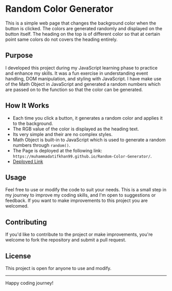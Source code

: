 # Random Color Generator

This is a simple web page that changes the background color when the button is clicked. The colors are generated randomly and displayed on the button itself. The heading on the top is of different color so that at certain point same colors do not covers the heading entirely.

## Purpose

I developed this project during my JavaScript learning phase to practice and enhance my skills. It was a fun exercise in understanding event handling, DOM manipulation, and styling with JavaScript. I have make use of the Math Object in JavaScript and generated a random numbers which are passed on to the function so that the color can be generated.

## How It Works

- Each time you click a button, it generates a random color and applies it to the background.
- The RGB value of the color is displayed as the heading text.
- Its very simple and their are no complex styles.
- Math Object is built-in to JavaScript which is used to generate a random numbers through `random()`.
- The Page is deployed at the following link: `https://muhammadatifkhan99.github.io/Random-Color-Generator/`.
- [Deployed Link](https://muhammadatifkhan99.github.io/Random-Color-Generator/)


## Usage

Feel free to use or modify the code to suit your needs. This is a small step in my journey to improve my coding skills, and I'm open to suggestions or feedback. If you want to make improvements to this project you are welcomed.

## Contributing

If you'd like to contribute to the project or make improvements, you're welcome to fork the repository and submit a pull request.
## License

This project is open for anyone to use and modify.

---

Happy coding journey!